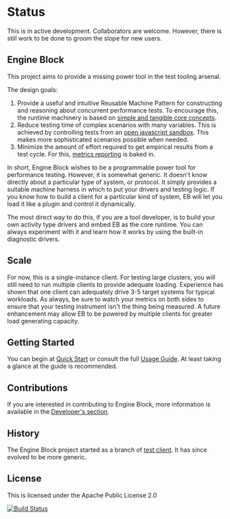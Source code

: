 # Status
This is in active development. Collaborators are welcome. However, there is still work to be done to groom the slope for new users.

## Engine Block

This project aims to provide a missing power tool in the test tooling arsenal.

The design goals:

1. Provide a useful and intuitive Reusable Machine Pattern for constructing and reasoning about concurrent performance tests. To encourage this, the runtime machinery is based on [simple and tangible core concepts](docs/core_concepts.md).
2. Reduce testing time of complex scenarios with many variables. This is achieved by controlling tests from an [open javascript sandbox](docs/scripting.md). This makes more sophisticated scenarios possible when needed.
3. Minimize the amount of effort required to get empirical results from a test cycle. For this, [metrics reporting](docs/metrics.md) is baked in.

In short, Engine Block wishes to be a programmable power tool for performance testing. However, it is somewhat generic. It doesn't know directly about a particular type of system, or protocol.
It simply provides a suitable machine harness in which to put your drivers and testing logic. If you know how to build a client for a particular kind of system, EB will let you load it like a plugin and control it dynamically.

The most direct way to do this, if you are a tool developer, is to build your own activity type drivers and embed EB as the core runtime. You can always experiment with it and learn how it works by using the built-in diagnostic drivers.

## Scale

For now, this is a single-instance client. For testing large clusters, you will still need to run multiple clients to provide adequate loading. Experience has shown that one client can adequately drive 3-5 target systems for typical workloads. As always, be sure to watch your metrics on both sides to ensure that your testing instrument isn't the thing being measured. A future enhancement may allow EB to be powered by multiple clients for greater load generating capacity.

## Getting Started

You can begin at [Quick Start](docs/quickstart.md) or consult the full [Usage Guide](docs/usage_guide.md). At least taking a glance at the guide is recommended.

## Contributions
If you are interested in contributing to Engine Block, more information is available in the [Developer's section](doc/developers.md).

## History

The Engine Block project started as a branch of [test client](http://github.com/jshook/testclient). It has since evolved to be more generic.

## License

This is licensed under the Apache Public License 2.0


[![Build Status](https://travis-ci.org/engineblock/engineblock.svg?branch=master)](https://travis-ci.org/engineblock/engineblock)

